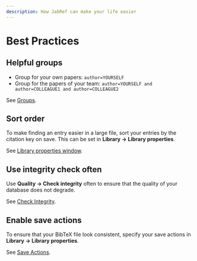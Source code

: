 ```yaml
---
description: How JabRef can make your life easier
---
```


# Best Practices

## Helpful groups

* Group for your own papers: `author=YOURSELF`
* Group for the papers of your team: `author=YOURSELF and author=COLLEAGUE1 and author=COLLEAGUE2`

See [Groups](../finding-sorting-and-cleaning-entries/groups.md).

## Sort order

 To make finding an entry easier in a large file, sort your entries by the citation key on save. This can be set in **Library → Library properties**.

See [Library properties window](../setup/databaseproperties.md).

## Use integrity check often

Use **Quality -&gt; Check integrity** often to ensure that the quality of your database does not degrade.

See [Check Integrity](../finding-sorting-and-cleaning-entries/checkintegrity.md).

## Enable save actions

To ensure that your BibTeX file look consistent,  specify your save actions in  **Library → Library properties**.

See [Save Actions](saveactions.md).

